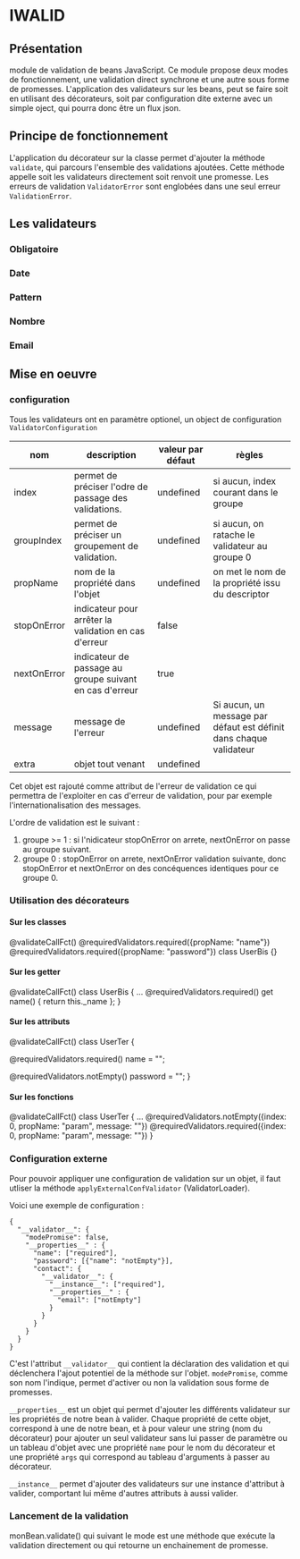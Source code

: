 # IWALID

## Présentation

module de validation de beans JavaScript. Ce module propose deux modes de fonctionnement, une validation direct synchrone et une autre sous forme de promesses.
L'application des validateurs sur les beans, peut se faire soit en utilisant des décorateurs, soit par configuration dite externe avec un simple oject, qui pourra donc
être un flux json.

## Principe de fonctionnement

L'application du décorateur sur la classe permet d'ajouter la méthode `validate`, qui parcours l'ensemble des validations ajoutées. Cette méthode appelle soit les validateurs directement soit renvoit une promesse. Les erreurs de validation `ValidatorError` sont englobées dans une seul erreur `ValidationError`.

## Les validateurs

### Obligatoire

### Date

### Pattern

### Nombre

### Email

## Mise en oeuvre

### configuration

Tous les validateurs ont en paramètre optionel, un object de configuration `ValidatorConfiguration`

| nom        | description           | valeur par défaut  | règles
| ---------- | --------------------- | ------------------ | ------------------ |
| index | permet de préciser l'odre de passage des validations. | undefined  | si aucun, index courant dans le groupe
| groupIndex | permet de préciser un groupement de validation. | undefined | si aucun, on ratache le validateur au groupe 0
| propName | nom de la propriété dans l'objet | undefined | on met le nom de la propriété issu du descriptor |
| stopOnError | indicateur pour arrêter la validation en cas d'erreur | false | |
| nextOnError | indicateur de passage au groupe suivant en cas d'erreur | true | |
| message | message de l'erreur | undefined | Si aucun, un message par défaut est définit dans chaque validateur |
| extra | objet tout venant | undefined | <br> |

Cet objet est rajouté comme attribut de l'erreur de validation ce qui permettra de l'exploiter en cas d'erreur de validation, pour par exemple l'internationalisation des messages.

L'ordre de validation est le suivant :
1. groupe >= 1 : si l'nidicateur stopOnError on arrete, nextOnError on passe au groupe suivant.
2. groupe 0 : stopOnError on arrete, nextOnError validation suivante, donc stopOnError et nextOnError on des concéquences identiques pour ce groupe 0.

### Utilisation des décorateurs

#### Sur les classes

@validateCallFct()
@requiredValidators.required({propName: "name"})
@requiredValidators.required({propName: "password"})
class UserBis {}


#### Sur les getter

@validateCallFct()
class UserBis {
  ...
  @requiredValidators.required()
  get name() { return this.\_name };
}

#### Sur les attributs

@validateCallFct()
class UserTer {

  @requiredValidators.required()
  name = "";

  @requiredValidators.notEmpty()
  password = "";
}



#### Sur les fonctions

@validateCallFct()
class UserTer {
  ...
  @requiredValidators.notEmpty({index: 0, propName: "param", message: ""})
  @requiredValidators.required({index: 0, propName: "param", message: ""})
}

### Configuration externe

Pour pouvoir appliquer une configuration de validation sur un objet, il faut utliser la méthode `applyExternalConfValidator` (ValidatorLoader).

Voici une exemple de configuration :

```
{
  "__validator__": {
    "modePromise": false,
    "__properties__" : {
      "name": ["required"],
      "password": [{"name": "notEmpty"}],
      "contact": {
        "__validator__": {
          "__instance__": ["required"],
          "__properties__" : {
            "email": ["notEmpty"]
          }
        }
      }
    }
  }
}
```

C'est l'attribut `__validator__` qui contient la déclaration des validation et qui déclenchera l'ajout potentiel de la méthode sur l'objet. `modePromise`, comme son nom l'indique, permet d'activer ou non la validation sous forme de promesses.

 `__properties__` est un objet qui permet d'ajouter les différents validateur sur les propriétés de notre bean à valider. Chaque propriété de cette objet, correspond à une de notre bean, et à pour valeur une string (nom du décorateur) pour ajouter un seul validateur sans lui passer de paramètre ou un tableau d'objet avec une propriété `name` pour le nom du décorateur et une propriété `args` qui correspond au tableau d'arguments à passer au décorateur.

  `__instance__` permet d'ajouter des validateurs sur une instance d'attribut à valider, comportant lui même d'autres attributs à aussi valider.


### Lancement de la validation

monBean.validate() qui suivant le mode est une méthode que exécute la validation directement ou qui retourne un enchainement de promesse.
